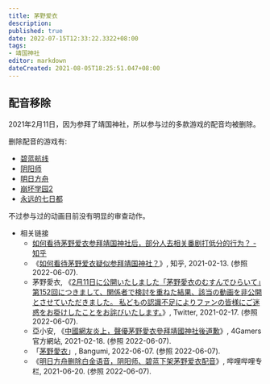 ```yaml
---
title: 茅野爱衣
description:
published: true
date: 2022-07-15T12:33:22.3322+08:00
tags:
- 靖国神社
editor: markdown
dateCreated: 2021-08-05T18:25:51.047+08:00
---
```


## 配音移除

2021年2月11日，因为参拜了靖国神社，所以参与过的多款游戏的配音均被删除。

删除配音的游戏有:

+ [碧蓝航线](/game/碧蓝航线.md)
+ [阴阳师](/game/阴阳师.md)
+ [明日方舟](/game/明日方舟.md)
+ [崩坏学园2](/game/崩坏学园2.md)
+ [永远的七日都](/game/永远的七日都.md)

<!--
战双
少女前线
-->

不过参与过的动画目前没有明显的审查动作。

+   相关链接
    +   [如何看待茅野爱衣参拜靖国神社后，部分人去相关番剧打低分的行为？ - 知乎](https://web.archive.org/web/20210805105934/https://www.zhihu.com/question/444350239)
    +   《[如何看待茅野爱衣疑似参拜靖国神社？](https://web.archive.org/web/20210213191206/https://www.zhihu.com/question/444206340)》, 知乎, 2021-02-13. (参照 2022-06-07).
    +   茅野愛衣, 《[2月11日に公開いたしました「茅野愛衣のむすんでひらいて」第152回につきまして、関係者で検討を重ねた結果、該当の動画を非公開とさせていただきました。 私どもの認識不足によりファンの皆様にご迷惑をお掛けしたことをお詫びいたします。](https://web.archive.org/web/20220604153251/https://twitter.com/kayanoai_10th/status/1361993804606103559)》, Twitter, 2021-02-17. (参照 2022-06-07).
    +   亞小安, 《[中國網友炎上，聲優茅野愛衣參拜靖國神社後道歉](https://web.archive.org/web/20211122184859/https://www.4gamers.com.tw/news/detail/46724/kayano-ai-visits-yasukuni-shrine-)》, 4Gamers 官方網站, 2021-02-18. (参照 2022-06-07).
    +   「[茅野愛衣](https://web.archive.org/web/20220607074618/https://bangumi.tv/person/5847)」, Bangumi, 2022-06-07. (参照 2022-06-07).
    +   《[明日方舟删除白金语音，阴阳师、碧蓝下架茅野爱衣配音](https://archive.ph/IvBe1 "https://www.bilibili.com/read/cv11808909")》, 哔哩哔哩专栏, 2021-06-20. (参照 2022-06-07).
